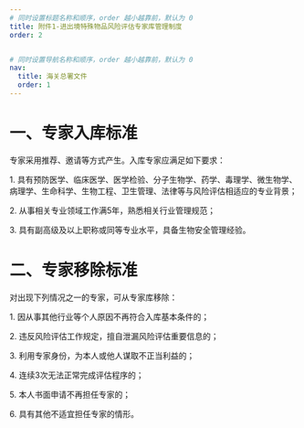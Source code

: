 ```yaml
---
# 同时设置标题名称和顺序，order 越小越靠前，默认为 0
title: 附件1-进出境特殊物品风险评估专家库管理制度
order: 2


# 同时设置导航名称和顺序，order 越小越靠前，默认为 0
nav:
  title: 海关总署文件
  order: 1
---
```


<!-- markdown body -->

# 一、专家入库标准
专家采用推荐、邀请等方式产生。入库专家应满足如下要求：

1\. 具有预防医学、临床医学、医学检验、分子生物学、药学、毒理学、微生物学、病理学、生命科学、生物工程、卫生管理、法律等与风险评估相适应的专业背景；

2\. 从事相关专业领域工作满5年，熟悉相关行业管理规范；

3\. 具有副高级及以上职称或同等专业水平，具备生物安全管理经验。

# 二、专家移除标准

对出现下列情况之一的专家，可从专家库移除：

1\. 因从事其他行业等个人原因不再符合入库基本条件的；

2\. 违反风险评估工作规定，擅自泄漏风险评估重要信息的；

3\. 利用专家身份，为本人或他人谋取不正当利益的；

4\. 连续3次无法正常完成评估程序的；

5\. 本人书面申请不再担任专家的；

6\. 具有其他不适宜担任专家的情形。
